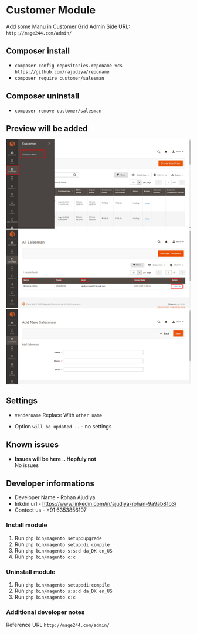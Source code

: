 # Customer Module

Add some Manu in Customer Grid Admin Side
URL: `http://mage244.com/admin/`

## Composer install

- `composer config repositories.reponame vcs https://github.com/rajudiya/reponame`
- `composer require customer/salesman`

## Composer uninstall

- `composer remove customer/salesman`

## Preview will be added

![salesman-option](/readme-images/salesman_option.png "Salesman Option")
![salesman-grid](/readme-images/salesman_grid.png "Salesman Grid")
![salesman-form](/readme-images/salesman_form.png "Salesman Form")

## Settings

- `Vendername` Replace With `other name`

- Option `will be updated ..` - no settings

## Known issues

- **Issues will be here .. Hopfuly not**\
  No issues

## Developer informations
- Developer Name - Rohan Ajudiya
- Inkdin url     - https://www.linkedin.com/in/ajudiya-rohan-9a9ab81b3/
- Contect us     - +91 6353856107

### Install module
1. Run `php bin/magento setup:upgrade`
2. Run `php bin/magento setup:di:compile`
3. Run `php bin/magento s:s:d da_DK en_US`
4. Run `php bin/magento c:c`

### Uninstall module
1. Run `php bin/magento setup:di:compile`
2. Run `php bin/magento s:s:d da_DK en_US`
3. Run `php bin/magento c:c`

### Additional developer notes
Reference URL `http://mage244.com/admin/`
